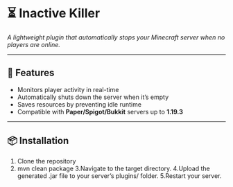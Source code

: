 # ⏳ Inactive Killer
*A lightweight plugin that automatically stops your Minecraft server when no players are online.*

---

## 🚀 Features
- Monitors player activity in real-time
- Automatically shuts down the server when it’s empty
- Saves resources by preventing idle runtime
- Compatible with **Paper/Spigot/Bukkit** servers up to **1.19.3**

---

## 📦 Installation
1. Clone the repository
2. mvn clean package
3.Navigate to the target directory.
4.Upload the generated .jar file to your server’s plugins/ folder.
5.Restart your server.
